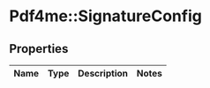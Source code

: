 # Pdf4me::SignatureConfig

## Properties
Name | Type | Description | Notes
------------ | ------------- | ------------- | -------------


